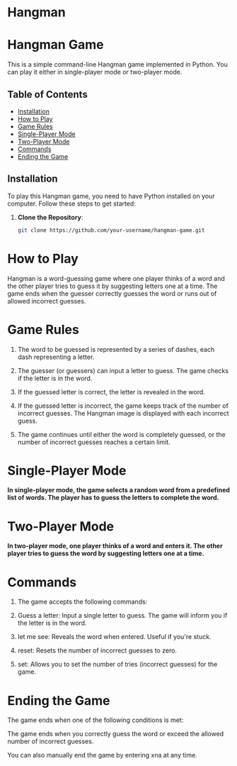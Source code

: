 # Hangman

# Hangman Game

This is a simple command-line Hangman game implemented in Python. You can play it either in single-player mode or two-player mode.

## Table of Contents
- [Installation](#installation)
- [How to Play](#how-to-play)
- [Game Rules](#game-rules)
- [Single-Player Mode](#single-player-mode)
- [Two-Player Mode](#two-player-mode)
- [Commands](#commands)
- [Ending the Game](#ending-the-game)

## Installation <a name="installation"></a>

To play this Hangman game, you need to have Python installed on your computer. Follow these steps to get started:

1. **Clone the Repository**:

   ```bash
   git clone https://github.com/your-username/hangman-game.git


# How to Play <a name="how-to-play"></a>
Hangman is a word-guessing game where one player thinks of a word and the other player tries to guess it by suggesting letters one at a time. The game ends when the guesser correctly guesses the word or runs out of allowed incorrect guesses.

# Game Rules <a name="game-rules"></a>
1. The word to be guessed is represented by a series of dashes, each dash representing a letter.

2. The guesser (or guessers) can input a letter to guess. The game checks if the letter is in the word.

3. If the guessed letter is correct, the letter is revealed in the word.

4. If the guessed letter is incorrect, the game keeps track of the number of incorrect guesses. The Hangman image is displayed with each incorrect guess.

5. The game continues until either the word is completely guessed, or the number of incorrect guesses reaches a certain limit.

# Single-Player Mode <a name="single-player-mode"></a>
**In single-player mode, the game selects a random word from a predefined list of words. The player has to guess the letters to complete the word.**

# Two-Player Mode <a name="two-player-mode"></a>
**In two-player mode, one player thinks of a word and enters it. The other player tries to guess the word by suggesting letters one at a time.**

# Commands <a name="commands"></a>
1. The game accepts the following commands:

2. Guess a letter: Input a single letter to guess. The game will inform you if the letter is in the word.

3. let me see: Reveals the word when entered. Useful if you're stuck.

4. reset: Resets the number of incorrect guesses to zero.

5. set: Allows you to set the number of tries (incorrect guesses) for the game.

# Ending the Game <a name="ending-the-game"></a>
The game ends when one of the following conditions is met:

The game ends when you correctly guess the word or exceed the allowed number of incorrect guesses.

You can also manually end the game by entering xna at any time.
